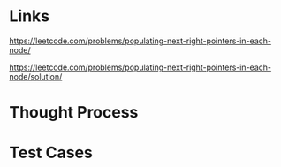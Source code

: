 # Links
https://leetcode.com/problems/populating-next-right-pointers-in-each-node/

https://leetcode.com/problems/populating-next-right-pointers-in-each-node/solution/

# Thought Process

# Test Cases

